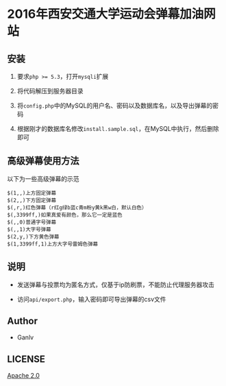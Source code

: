 # 2016年西安交通大学运动会弹幕加油网站

## 安装

1. 要求`php >= 5.3`，打开`mysqli`扩展

2. 将代码解压到服务器目录

3. 将`config.php`中的MySQL的用户名、密码以及数据库名，以及导出弹幕的密码

4. 根据刚才的数据库名修改`install.sample.sql`，在MySQL中执行，然后删除即可

## 高级弹幕使用方法

以下为一些高级弹幕的示范

```text
$(1,,)上方固定弹幕
$(2,,)下方固定弹幕
$(,r,)红色弹幕（r红g绿b蓝c青m粉y黄k黑w白，默认白色）
$(,3399ff,)如果真爱有颜色，那么它一定是蓝色
$(,,0)普通字号弹幕
$(,,1)大字号弹幕
$(2,y,)下方黄色弹幕
$(1,3399ff,1)上方大字号雷姆色弹幕
```

## 说明

* 发送弹幕与投票均为匿名方式，仅基于ip防刷票，不能防止代理服务器攻击

* 访问`api/export.php`，输入密码即可导出弹幕的csv文件

## Author

* Ganlv

## LICENSE

[Apache 2.0](http://www.apache.org/licenses/LICENSE-2.0)
